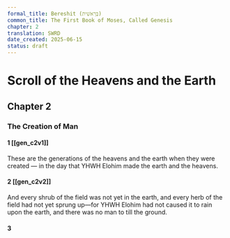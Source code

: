 ```yaml
---
formal_title: Bereshit (בְּרֵאשִׁית)
common_title: The First Book of Moses, Called Genesis
chapter: 2
translation: SWRD
date_created: 2025-06-15
status: draft
---
```

# Scroll of the Heavens and the Earth
## Chapter 2 
### The Creation of Man
#### 1  [[gen_c2v1]]
These are the generations of the heavens and the earth when they were created — in the day that YHWH Elohim made the earth and the heavens.
#### 2  [[gen_c2v2]]
And every shrub of the field was not yet in the earth, and every herb of the field had not yet sprung up—for YHWH Elohim had not caused it to rain upon the earth, and there was no man to till the ground.
#### 3  